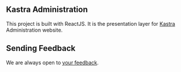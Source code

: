 ## Kastra Administration

This project is built with ReactJS. It is the presentation layer for [Kastra](http://www.kastra.fr) Administration website.

## Sending Feedback

We are always open to [your feedback](https://github.com/b4b4t/kastra-admin/issues).